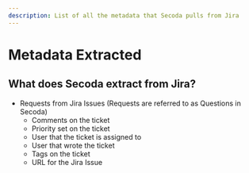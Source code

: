 ```yaml
---
description: List of all the metadata that Secoda pulls from Jira
---
```


# Metadata Extracted

## **What does Secoda extract from Jira?** <a href="#h_3a4bfd6458" id="h_3a4bfd6458"></a>

* Requests from Jira Issues (Requests are referred to as Questions in Secoda)
  * Comments on the ticket
  * Priority set on the ticket
  * User that the ticket is assigned to
  * User that wrote the ticket
  * Tags on the ticket
  * URL for the Jira Issue
